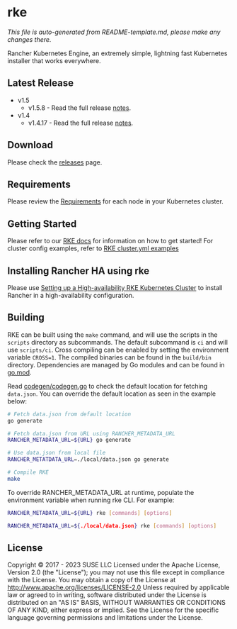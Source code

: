 # rke

*This file is auto-generated from README-template.md, please make any changes there.*

Rancher Kubernetes Engine, an extremely simple, lightning fast Kubernetes installer that works everywhere.

## Latest Release
* v1.5
  * v1.5.8 - Read the full release [notes](https://github.com/rancher/rke/releases/tag/v1.5.8).
* v1.4
  * v1.4.17 - Read the full release [notes](https://github.com/rancher/rke/releases/tag/v1.4.17).

## Download

Please check the [releases](https://github.com/rancher/rke/releases/) page.

## Requirements

Please review the [Requirements](https://rke.docs.rancher.com/os) for each node in your Kubernetes cluster.

## Getting Started

Please refer to our [RKE docs](https://rke.docs.rancher.com/) for information on how to get started!
For cluster config examples, refer to [RKE cluster.yml examples](https://rke.docs.rancher.com/example-yamls)

## Installing Rancher HA using rke

Please use [Setting up a High-availability RKE Kubernetes Cluster](https://ranchermanager.docs.rancher.com/how-to-guides/new-user-guides/kubernetes-cluster-setup/rke1-for-rancher) to install Rancher in a high-availability configuration.

## Building

RKE can be built using the `make` command, and will use the scripts in the `scripts` directory as subcommands. The default subcommand is `ci` and will use `scripts/ci`. Cross compiling can be enabled by setting the environment variable `CROSS=1`. The compiled binaries can be found in the `build/bin` directory. Dependencies are managed by Go modules and can be found in [go.mod](https://github.com/rancher/rke/blob/master/go.mod).

Read [codegen/codegen.go](./codegen/codegen.go) to check the default location for fetching `data.json`. You can override the default location as seen in the example below:

```bash
# Fetch data.json from default location
go generate

# Fetch data.json from URL using RANCHER_METADATA_URL
RANCHER_METADATA_URL=${URL} go generate

# Use data.json from local file
RANCHER_METATDATA_URL=./local/data.json go generate

# Compile RKE
make
```

To override RANCHER_METADATA_URL at runtime, populate the environment variable when running rke CLI. For example:

```bash
RANCHER_METADATA_URL=${URL} rke [commands] [options]

RANCHER_METADATA_URL=${./local/data.json} rke [commands] [options]
```
    
## License

Copyright © 2017 - 2023 SUSE LLC
Licensed under the Apache License, Version 2.0 (the "License");
you may not use this file except in compliance with the License.
You may obtain a copy of the License at
    http://www.apache.org/licenses/LICENSE-2.0
Unless required by applicable law or agreed to in writing, software
distributed under the License is distributed on an "AS IS" BASIS,
WITHOUT WARRANTIES OR CONDITIONS OF ANY KIND, either express or implied.
See the License for the specific language governing permissions and
limitations under the License.
